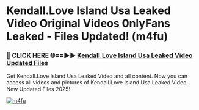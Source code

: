 # Kendall.Love Island Usa Leaked Video Original Videos 0nlyFans Leaked - Files Updated! (m4fu)

<h3>🔴 CLICK HERE 🌐==►► <a href="https://tinyurl.com/ehrbuxhb" rel="nofollow">Kendall.Love Island Usa Leaked Video Updated Files</a></h3>

Get Kendall.Love Island Usa Leaked Video and all content. Now you can access all videos and pictures of Kendall.Love Island Usa Leaked Video. New Updated Files 2025!

[![m4fu](https://i.imgur.com/lVYEuWS.gif)](https://tinyurl.com/ehrbuxhb)

